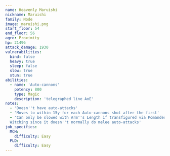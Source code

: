 ```yaml
---
name: Heavenly Maruishi
nickname: Maruishi
family: Node
image: maruishi.png
start_floor: 54
end_floor: 56
agro: Proximity
hp: 21496
attack_damage: 1930
vulnerabilities:
  bind: false
  heavy: true
  sleep: false
  slow: true
  stun: true
abilities:
  - name: 'Auto-cannons'
    potency: 800
    type: Magic
    description: 'telegraphed line AoE'
notes:
  - 'Doesn''t have auto-attacks'
  - 'Moves to within 15y for each Auto-cannons shot after the first'
  - 'Can only be slowed with Arm''s Length if transfigured via Pomander of
  Witching since it doesn''t normally do melee auto-attacks'
job_specifics:
  MCH:
    difficulty: Easy
  PLD:
    difficulty: Easy
---
```

